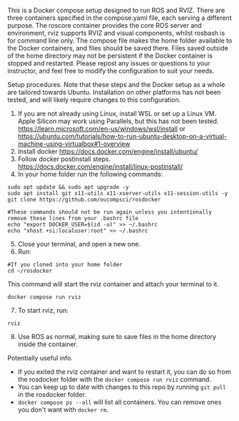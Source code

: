 ﻿This is a Docker compose setup designed to run ROS and RVIZ. There are three containers specified in the compose.yaml file, each serving a different purpose.
The roscore container provides the core ROS server and environment, rviz supports RVIZ and visual components, whilst rosbash is for command line only.
The compose file makes the home folder available to the Docker containers, and files should be saved there. Files saved outside of the home directory may not be persistent if the Docker container is stopped and restarted.
Please repost any issues or questions to your instructor, and feel free to modify the configuration to suit your needs.

Setup procedures. Note that these steps and the Docker setup as a whole are tailored towards Ubuntu. Installation on other platforms has not been tested, and will likely require changes to this configuration.

1. If you are not already using Linux, install WSL or set up a Linux VM. Apple Silicon may work using Parallels, but this has not been tested. https://learn.microsoft.com/en-us/windows/wsl/install or https://ubuntu.com/tutorials/how-to-run-ubuntu-desktop-on-a-virtual-machine-using-virtualbox#1-overview
2. Install docker https://docs.docker.com/engine/install/ubuntu/
3. Follow docker postinstall steps. https://docs.docker.com/engine/install/linux-postinstall/
4. In your home folder run the following commands:

```
sudo apt update && sudo apt upgrade -y
sudo apt install git x11-utils x11-xserver-utils x11-session-utils -y
git clone https://github.com/oucompsci/rosdocker

#These commands should not be run again unless you intentionally remove these lines from your .bashrc file
echo "export DOCKER_USER=$(id -u)" >> ~/.bashrc
echo "xhost +si:localuser:root" >> ~/.bashrc
```
5. Close your terminal, and open a new one.
6. Run:
```
#If you cloned into your home folder
cd ~/rosdocker
```
This command will start the rviz container and attach your terminal to it.
```
docker compose run rviz
```
7. To start rviz, run:
```
rviz
```
8. Use ROS as normal, making sure to save files in the home directory inside the container.

Potentially useful info.
- If you exited the rviz container and want to restart it, you can do so from the rosdocker folder with the ```docker compose run rviz``` command.
- You can keep up to date with changes to this repo by running ```git pull``` in the rosdocker folder.
- ```docker compose ps --all``` will list all containers. You can remove ones you don't want with ```docker rm```.
